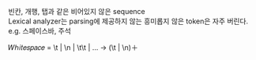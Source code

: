 빈칸, 개행, 탭과 같은 비어있지 않은 sequence   
Lexical analyzer는 parsing에 제공하지 않는 흥미롭지 않은 token은 자주 버린다.   
e.g. 스페이스바, 주석   

𝑊ℎ𝑖𝑡𝑒𝑠𝑝𝑎𝑐𝑒 = \\t | \\n | \\t\\t | … → (\\t | \\n)＋
